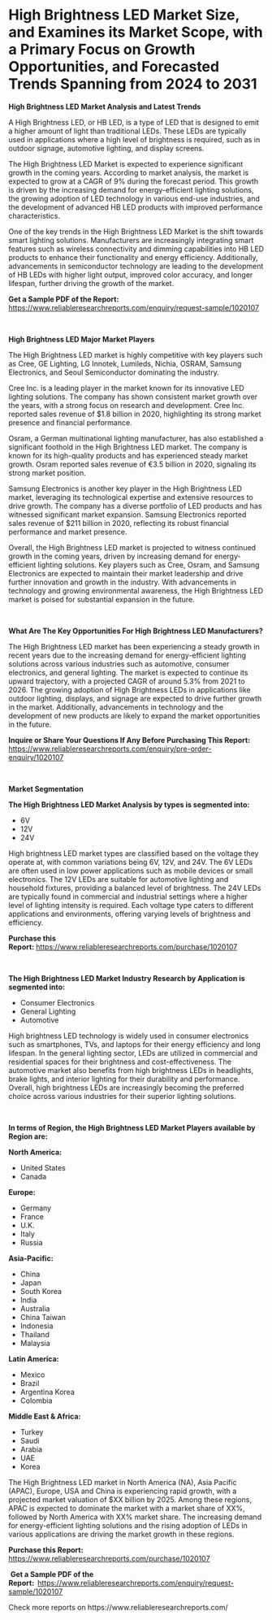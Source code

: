 <p><h1>High Brightness LED Market Size, and Examines its Market Scope, with a Primary Focus on Growth Opportunities, and Forecasted Trends Spanning from 2024 to 2031</h1></p><p><strong>High Brightness LED Market Analysis and Latest Trends</strong></p>
<p><p>A High Brightness LED, or HB LED, is a type of LED that is designed to emit a higher amount of light than traditional LEDs. These LEDs are typically used in applications where a high level of brightness is required, such as in outdoor signage, automotive lighting, and display screens.</p><p>The High Brightness LED Market is expected to experience significant growth in the coming years. According to market analysis, the market is expected to grow at a CAGR of 9% during the forecast period. This growth is driven by the increasing demand for energy-efficient lighting solutions, the growing adoption of LED technology in various end-use industries, and the development of advanced HB LED products with improved performance characteristics.</p><p>One of the key trends in the High Brightness LED Market is the shift towards smart lighting solutions. Manufacturers are increasingly integrating smart features such as wireless connectivity and dimming capabilities into HB LED products to enhance their functionality and energy efficiency. Additionally, advancements in semiconductor technology are leading to the development of HB LEDs with higher light output, improved color accuracy, and longer lifespan, further driving the growth of the market.</p></p>
<p><strong>Get a Sample PDF of the Report:&nbsp;</strong> <a href="https://www.reliableresearchreports.com/enquiry/request-sample/1020107">https://www.reliableresearchreports.com/enquiry/request-sample/1020107</a></p>
<p>&nbsp;</p>
<p><strong>High Brightness LED Major Market Players</strong></p>
<p><p>The High Brightness LED market is highly competitive with key players such as Cree, GE Lighting, LG Innotek, Lumileds, Nichia, OSRAM, Samsung Electronics, and Seoul Semiconductor dominating the industry. </p><p>Cree Inc. is a leading player in the market known for its innovative LED lighting solutions. The company has shown consistent market growth over the years, with a strong focus on research and development. Cree Inc. reported sales revenue of $1.8 billion in 2020, highlighting its strong market presence and financial performance.</p><p>Osram, a German multinational lighting manufacturer, has also established a significant foothold in the High Brightness LED market. The company is known for its high-quality products and has experienced steady market growth. Osram reported sales revenue of €3.5 billion in 2020, signaling its strong market position.</p><p>Samsung Electronics is another key player in the High Brightness LED market, leveraging its technological expertise and extensive resources to drive growth. The company has a diverse portfolio of LED products and has witnessed significant market expansion. Samsung Electronics reported sales revenue of $211 billion in 2020, reflecting its robust financial performance and market presence.</p><p>Overall, the High Brightness LED market is projected to witness continued growth in the coming years, driven by increasing demand for energy-efficient lighting solutions. Key players such as Cree, Osram, and Samsung Electronics are expected to maintain their market leadership and drive further innovation and growth in the industry. With advancements in technology and growing environmental awareness, the High Brightness LED market is poised for substantial expansion in the future.</p></p>
<p>&nbsp;</p>
<p><strong>What Are The Key Opportunities For High Brightness LED Manufacturers?</strong></p>
<p><p>The High Brightness LED market has been experiencing a steady growth in recent years due to the increasing demand for energy-efficient lighting solutions across various industries such as automotive, consumer electronics, and general lighting. The market is expected to continue its upward trajectory, with a projected CAGR of around 5.3% from 2021 to 2026. The growing adoption of High Brightness LEDs in applications like outdoor lighting, displays, and signage are expected to drive further growth in the market. Additionally, advancements in technology and the development of new products are likely to expand the market opportunities in the future.</p></p>
<p><strong>Inquire or Share Your Questions If Any Before Purchasing This Report:</strong> <a href="https://www.reliableresearchreports.com/enquiry/pre-order-enquiry/1020107">https://www.reliableresearchreports.com/enquiry/pre-order-enquiry/1020107</a></p>
<p>&nbsp;</p>
<p><strong>Market Segmentation</strong></p>
<p><strong>The High Brightness LED Market Analysis by types is segmented into:</strong></p>
<p><ul><li>6V</li><li>12V</li><li>24V</li></ul></p>
<p><p>High brightness LED market types are classified based on the voltage they operate at, with common variations being 6V, 12V, and 24V. The 6V LEDs are often used in low power applications such as mobile devices or small electronics. The 12V LEDs are suitable for automotive lighting and household fixtures, providing a balanced level of brightness. The 24V LEDs are typically found in commercial and industrial settings where a higher level of lighting intensity is required. Each voltage type caters to different applications and environments, offering varying levels of brightness and efficiency.</p></p>
<p><strong>Purchase this Report:&nbsp;</strong><a href="https://www.reliableresearchreports.com/purchase/1020107">https://www.reliableresearchreports.com/purchase/1020107</a></p>
<p>&nbsp;</p>
<p><strong>The High Brightness LED Market Industry Research by Application is segmented into:</strong></p>
<p><ul><li>Consumer Electronics</li><li>General Lighting</li><li>Automotive</li></ul></p>
<p><p>High brightness LED technology is widely used in consumer electronics such as smartphones, TVs, and laptops for their energy efficiency and long lifespan. In the general lighting sector, LEDs are utilized in commercial and residential spaces for their brightness and cost-effectiveness. The automotive market also benefits from high brightness LEDs in headlights, brake lights, and interior lighting for their durability and performance. Overall, high brightness LEDs are increasingly becoming the preferred choice across various industries for their superior lighting solutions.</p></p>
<p>&nbsp;</p>
<p><strong>In terms of Region, the High Brightness LED Market Players available by Region are:</strong></p>
<p>
    <p> <strong> North America: </strong>
        <ul>
            <li>United States</li>
            <li>Canada</li>
        </ul>
        </p> 
    <p> <strong> Europe: </strong>
        <ul>
            <li>Germany</li>
            <li>France</li>
            <li>U.K.</li>
            <li>Italy</li>
            <li>Russia</li>
        </ul>
        </p> 
    <p> <strong> Asia-Pacific: </strong>
        <ul>
            <li>China</li>
            <li>Japan</li>
            <li>South Korea</li>
            <li>India</li>
            <li>Australia</li>
            <li>China Taiwan</li>
            <li>Indonesia</li>
            <li>Thailand</li>
            <li>Malaysia</li>
        </ul>
        </p> 
    <p> <strong> Latin America: </strong>
        <ul>
            <li>Mexico</li>
            <li>Brazil</li>
            <li>Argentina Korea</li>
            <li>Colombia</li>
        </ul>
        </p> 
    <p> <strong> Middle East & Africa: </strong>
        <ul>
            <li>Turkey</li>
            <li>Saudi</li>
            <li>Arabia</li>
            <li>UAE</li>
            <li>Korea</li>
        </ul>
    </p>
    </p>
<p><p>The High Brightness LED market in North America (NA), Asia Pacific (APAC), Europe, USA and China is experiencing rapid growth, with a projected market valuation of $XX billion by 2025. Among these regions, APAC is expected to dominate the market with a market share of XX%, followed by North America with XX% market share. The increasing demand for energy-efficient lighting solutions and the rising adoption of LEDs in various applications are driving the market growth in these regions.</p></p>
<p><strong>Purchase this Report: </strong><a href="https://www.reliableresearchreports.com/purchase/1020107">https://www.reliableresearchreports.com/purchase/1020107</a></p>
<p>&nbsp;<strong>Get a Sample PDF of the Report:&nbsp;&nbsp;</strong><a href="https://www.reliableresearchreports.com/enquiry/request-sample/1020107">https://www.reliableresearchreports.com/enquiry/request-sample/1020107</a></p>
<p><strong></strong></p>
<p>Check more reports on https://www.reliableresearchreports.com/</p>